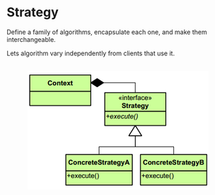# Strategy
<p>Define a family of algorithms, encapsulate each one, and make them interchangeable.</p>
<p>Lets algorithm vary independently from clients that use it.</p>

<br/>

<div align="center">
  <a><img src="https://github.com/Akorra/HeadFirstDesignPatternsCpp/blob/master/Strategy/dia.png"></a><br><br>
</div>
